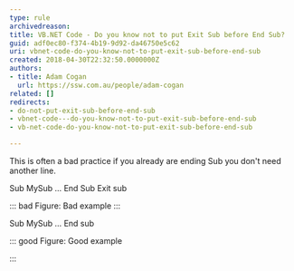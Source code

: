 ```yaml
---
type: rule
archivedreason: 
title: VB.NET Code - Do you know not to put Exit Sub before End Sub?
guid: adf0ec80-f374-4b19-9d92-da46750e5c62
uri: vbnet-code-do-you-know-not-to-put-exit-sub-before-end-sub
created: 2018-04-30T22:32:50.0000000Z
authors:
- title: Adam Cogan
  url: https://ssw.com.au/people/adam-cogan
related: []
redirects:
- do-not-put-exit-sub-before-end-sub
- vbnet-code---do-you-know-not-to-put-exit-sub-before-end-sub
- vb-net-code-do-you-know-not-to-put-exit-sub-before-end-sub

---
```


This is often a bad practice if you already are ending Sub you don't need another line.

<!--endintro-->

Sub MySub
…
End Sub
Exit sub




::: bad
Figure: Bad example
:::


Sub MySub
…
End sub




::: good
Figure: Good example

:::
